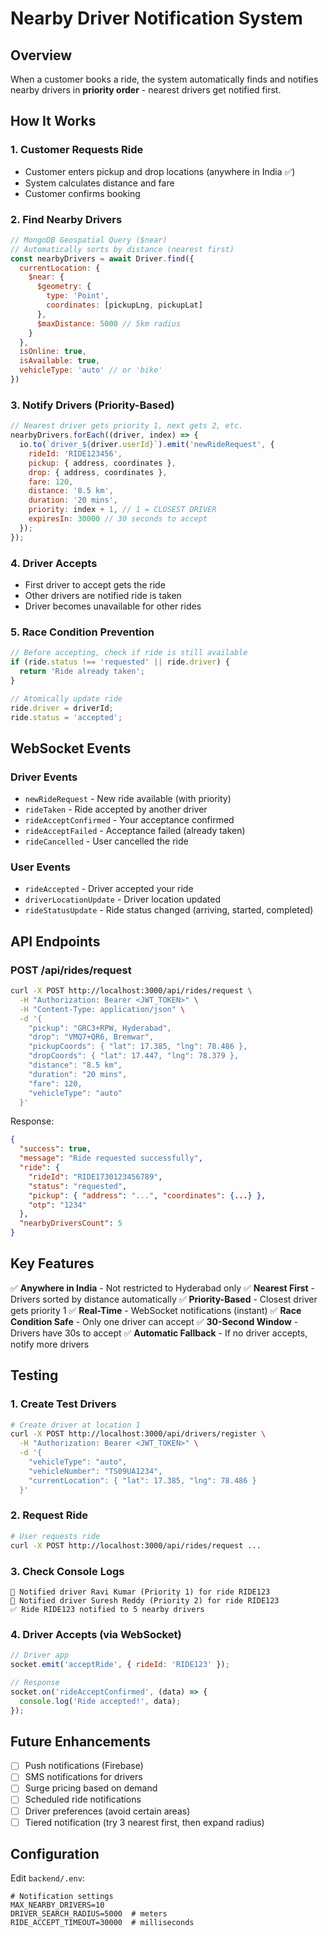 # Nearby Driver Notification System

## Overview
When a customer books a ride, the system automatically finds and notifies nearby drivers in **priority order** - nearest drivers get notified first.

## How It Works

### 1. Customer Requests Ride
- Customer enters pickup and drop locations (anywhere in India ✅)
- System calculates distance and fare
- Customer confirms booking

### 2. Find Nearby Drivers
```javascript
// MongoDB Geospatial Query ($near)
// Automatically sorts by distance (nearest first)
const nearbyDrivers = await Driver.find({
  currentLocation: {
    $near: {
      $geometry: {
        type: 'Point',
        coordinates: [pickupLng, pickupLat]
      },
      $maxDistance: 5000 // 5km radius
    }
  },
  isOnline: true,
  isAvailable: true,
  vehicleType: 'auto' // or 'bike'
})
```

### 3. Notify Drivers (Priority-Based)
```javascript
// Nearest driver gets priority 1, next gets 2, etc.
nearbyDrivers.forEach((driver, index) => {
  io.to(`driver_${driver.userId}`).emit('newRideRequest', {
    rideId: 'RIDE123456',
    pickup: { address, coordinates },
    drop: { address, coordinates },
    fare: 120,
    distance: '8.5 km',
    duration: '20 mins',
    priority: index + 1, // 1 = CLOSEST DRIVER
    expiresIn: 30000 // 30 seconds to accept
  });
});
```

### 4. Driver Accepts
- First driver to accept gets the ride
- Other drivers are notified ride is taken
- Driver becomes unavailable for other rides

### 5. Race Condition Prevention
```javascript
// Before accepting, check if ride is still available
if (ride.status !== 'requested' || ride.driver) {
  return 'Ride already taken';
}

// Atomically update ride
ride.driver = driverId;
ride.status = 'accepted';
```

## WebSocket Events

### Driver Events
- `newRideRequest` - New ride available (with priority)
- `rideTaken` - Ride accepted by another driver
- `rideAcceptConfirmed` - Your acceptance confirmed
- `rideAcceptFailed` - Acceptance failed (already taken)
- `rideCancelled` - User cancelled the ride

### User Events
- `rideAccepted` - Driver accepted your ride
- `driverLocationUpdate` - Driver location updated
- `rideStatusUpdate` - Ride status changed (arriving, started, completed)

## API Endpoints

### POST /api/rides/request
```bash
curl -X POST http://localhost:3000/api/rides/request \
  -H "Authorization: Bearer <JWT_TOKEN>" \
  -H "Content-Type: application/json" \
  -d '{
    "pickup": "GRC3+RPW, Hyderabad",
    "drop": "VMQ7+QR6, Bremwar",
    "pickupCoords": { "lat": 17.385, "lng": 78.486 },
    "dropCoords": { "lat": 17.447, "lng": 78.379 },
    "distance": "8.5 km",
    "duration": "20 mins",
    "fare": 120,
    "vehicleType": "auto"
  }'
```

Response:
```json
{
  "success": true,
  "message": "Ride requested successfully",
  "ride": {
    "rideId": "RIDE1730123456789",
    "status": "requested",
    "pickup": { "address": "...", "coordinates": {...} },
    "otp": "1234"
  },
  "nearbyDriversCount": 5
}
```

## Key Features

✅ **Anywhere in India** - Not restricted to Hyderabad only
✅ **Nearest First** - Drivers sorted by distance automatically
✅ **Priority-Based** - Closest driver gets priority 1
✅ **Real-Time** - WebSocket notifications (instant)
✅ **Race Condition Safe** - Only one driver can accept
✅ **30-Second Window** - Drivers have 30s to accept
✅ **Automatic Fallback** - If no driver accepts, notify more drivers

## Testing

### 1. Create Test Drivers
```bash
# Create driver at location 1
curl -X POST http://localhost:3000/api/drivers/register \
  -H "Authorization: Bearer <JWT_TOKEN>" \
  -d '{
    "vehicleType": "auto",
    "vehicleNumber": "TS09UA1234",
    "currentLocation": { "lat": 17.385, "lng": 78.486 }
  }'
```

### 2. Request Ride
```bash
# User requests ride
curl -X POST http://localhost:3000/api/rides/request ...
```

### 3. Check Console Logs
```
📲 Notified driver Ravi Kumar (Priority 1) for ride RIDE123
📲 Notified driver Suresh Reddy (Priority 2) for ride RIDE123
✅ Ride RIDE123 notified to 5 nearby drivers
```

### 4. Driver Accepts (via WebSocket)
```javascript
// Driver app
socket.emit('acceptRide', { rideId: 'RIDE123' });

// Response
socket.on('rideAcceptConfirmed', (data) => {
  console.log('Ride accepted!', data);
});
```

## Future Enhancements

- [ ] Push notifications (Firebase)
- [ ] SMS notifications for drivers
- [ ] Surge pricing based on demand
- [ ] Scheduled ride notifications
- [ ] Driver preferences (avoid certain areas)
- [ ] Tiered notification (try 3 nearest first, then expand radius)

## Configuration

Edit `backend/.env`:
```env
# Notification settings
MAX_NEARBY_DRIVERS=10
DRIVER_SEARCH_RADIUS=5000  # meters
RIDE_ACCEPT_TIMEOUT=30000  # milliseconds
```
